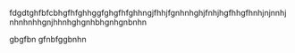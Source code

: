 fdgdtghfbfcbhgfhfghhggfghgfhfghhngjfhhjfgnhnhghjfnhjhgfhhgfhnhjnjnnhjnhnhnhhgnjhhnhghgnhbhgnhgnbnhn 


gbgfbn gfnbfggbnhn